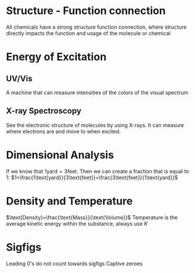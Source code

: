 # Structure - Function connection
All chemicals have a strong structure function connection, where structure directly impacts the function and usage of the molecule or chemical

# Energy of Excitation
## UV/Vis
A machine that can measure intensities of the colors of the visual spectrum

## X-ray Spectroscopy
See the electronic structure of molecules by using X-rays.
It can measure where electrons are and move to when excited.

# Dimensional Analysis
If we know that $1\text{yard}=3\text{feet}$. Then we can create a fraction that is equal to 1:
$1=\frac{1\text{yard}}{3\text{feet}}=\frac{3\text{feet}}{1\text{yard}}$

# Density and Temperature
$\text{Density}=\frac{\text{Mass}}{\text{Volume}}$
Temperature is the average kinetic energy within the substance, always use $K$

# Sigfigs
Leading 0's do not count towards sigfigs
Captive zeroes 